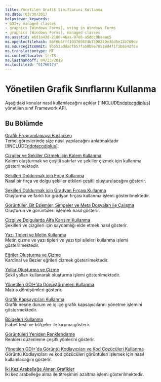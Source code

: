 ```yaml
---
title: Yönetilen Grafik Sınıflarını Kullanma
ms.date: 03/30/2017
helpviewer_keywords:
- GDI+, managed classes
- graphics [Windows Forms], using in Windows Forms
- graphics [Windows Forms], managed classes
ms.assetid: e6d1a42d-2100-46aa-97e6-a5ddc0baaae5
ms.openlocfilehash: 86f6b3fff1937694f4b7890249e36d5e12b769dc
ms.sourcegitcommit: 9b552addadfb57fab0b9e7852ed4f1f1b8a42f8e
ms.translationtype: MT
ms.contentlocale: tr-TR
ms.lasthandoff: 04/23/2019
ms.locfileid: "61766174"
---
```

# <a name="using-managed-graphics-classes"></a>Yönetilen Grafik Sınıflarını Kullanma
Aşağıdaki konular nasıl kullanılacağını açıklar [!INCLUDE[ndptecgdiplus](../../../../includes/ndptecgdiplus-md.md)] yönetilen sınıf Framework API.  
  
## <a name="in-this-section"></a>Bu Bölümde  
 [Grafik Programlamaya Başlarken](getting-started-with-graphics-programming.md)  
 Temel görevlerinde size nasıl yapılacağını anlatmaktadır [!INCLUDE[ndptecgdiplus](../../../../includes/ndptecgdiplus-md.md)].  
  
 [Çizgiler ve Şekiller Çizmek için Kalem Kullanma](using-a-pen-to-draw-lines-and-shapes.md)  
 Kalem oluşturmak ve çeşitli satırlar ve şekiller çizmek için kullanma gösterilmektedir.  
  
 [Şekilleri Doldurmak için Fırça Kullanma](using-a-brush-to-fill-shapes.md)  
 Nasıl bir fırça ve dolgu şekiller etkileri çeşitli oluşturulacağını gösterir.  
  
 [Şekilleri Doldurmak için Gradyan Fırçası Kullanma](using-a-gradient-brush-to-fill-shapes.md)  
 Oluşturma ve farklı tür gradyan fırçası kullanma işlemi gösterilmektedir.  
  
 [Görüntüler, Bit Eşlemler, Simgeler ve Meta Dosyaları ile Çalışma](working-with-images-bitmaps-icons-and-metafiles.md)  
 Oluşturun ve görüntüleri işlemek nasıl gösterir.  
  
 [Çizgi ve Dolgularda Alfa Karışım Kullanma](alpha-blending-lines-and-fills.md)  
 Şekilleri ve çizgileri için saydamlığı elde etmek nasıl gösterir.  
  
 [Yazı Tipleri ve Metin Kullanma](using-fonts-and-text.md)  
 Metin çizme ve yazı tipleri ve yazı tipi aileleri kullanma işlemi gösterilmektedir.  
  
 [Eğriler Oluşturma ve Çizme](constructing-and-drawing-curves.md)  
 Kardinal ve Bezier eğrileri çizmek gösterilmektedir.  
  
 [Yollar Oluşturma ve Çizme](constructing-and-drawing-paths.md)  
 Şekil yolları kullanarak oluşturma işlemi gösterilmektedir.  
  
 [Yönetilen GDI+'da Dönüştürmeleri Kullanma](using-transformations-in-managed-gdi.md)  
 Matris dönüşümleri gösterir.  
  
 [Grafik Kapsayıcıları Kullanma](using-graphics-containers.md)  
 Grafik nesne durum ve iç içe grafik kapsayıcılarını yönetme işlemini göstermektedir.  
  
 [Bölgeleri Kullanma](using-regions.md)  
 İsabet testi ve bölgeler ile kırpma gösterir.  
  
 [Görüntüleri Yeniden Renklendirme](recoloring-images.md)  
 Renkleri düzenleme çeşitli yönlerini gösterir.  
  
 [Yönetilen GDI+'da Görüntü Kodlayıcıları ve Kod Çözücüleri Kullanma](using-image-encoders-and-decoders-in-managed-gdi.md)  
 Görüntü Kodlayıcıları ve kod çözücüleri görüntüleri işlemek için nasıl kullanılacağını gösterir.  
  
 [İki Kez Arabelleğe Alınan Grafikler](double-buffered-graphics.md)  
 İki kez arabelleğe alma ile titreşimini azaltma işlemi gösterilmektedir.

